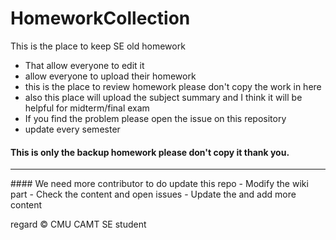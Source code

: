 # HomeworkCollection
This is the place to keep SE old homework
- That allow everyone to edit it
- allow everyone to upload their homework 
- this is the place to review homework please don't copy the work in here
- also this place will upload the subject summary and I think it will be helpful for midterm/final exam
- If you find the problem please open the issue on this repository
- update every semester
#### This is only the backup homework please don't copy it thank you.

<hr>
#### We need more contributor to do update this repo
- Modify the wiki part
- Check the content and open issues
- Update the and add more content

regard 
&copy; CMU CAMT SE student 

